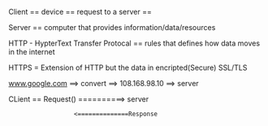<!-- CLient-Server Model -->

Client == device == request to a server ==

Server == computer that provides information/data/resources

<!-- HTTPS/HTTP -->

HTTP - HypterText Transfer Protocal == rules that defines how data moves in the internet

HTTPS = Extension of HTTP but the data in encripted(Secure) SSL/TLS

<!-- DNS(Domain NAme System) -->

www.google.com ==> convert ==> 108.168.98.10 ==> server

<!-- 108.168.98.10 -->

<!-- URL -- Universal Resource  Locator-->

<!-- https://www.google.com/ -->



CLient == Request()   ==========> server


                      <==============Response